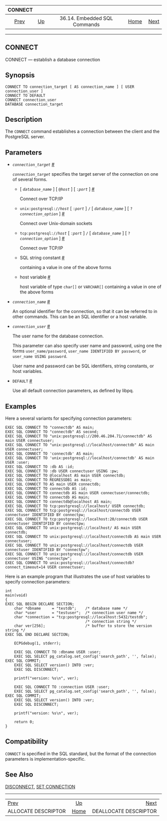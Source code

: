 <!--?xml version="1.0" encoding="UTF-8" standalone="no"?-->

|                              CONNECT                             |                                                             |                              |                                                       |                                                                      |
| :--------------------------------------------------------------: | :---------------------------------------------------------- | :--------------------------: | ----------------------------------------------------: | -------------------------------------------------------------------: |
| [Prev](ecpg-sql-allocate-descriptor.html "ALLOCATE DESCRIPTOR")  | [Up](ecpg-sql-commands.html "36.14. Embedded SQL Commands") | 36.14. Embedded SQL Commands | [Home](index.html "PostgreSQL 17devel Documentation") |  [Next](ecpg-sql-deallocate-descriptor.html "DEALLOCATE DESCRIPTOR") |

***

## CONNECT

CONNECT — establish a database connection

## Synopsis

    CONNECT TO connection_target [ AS connection_name ] [ USER connection_user ]
    CONNECT TO DEFAULT
    CONNECT connection_user
    DATABASE connection_target

## Description

The `CONNECT` command establishes a connection between the client and the PostgreSQL server.

## Parameters

*   *`connection_target`* [#](#ECPG-SQL-CONNECT-CONNECTION-TARGET)

    *`connection_target`* specifies the target server of the connection on one of several forms.

    *   \[ *`database_name`* ] \[ `@`*`host`* ] \[ `:`*`port`* ] [#](#ECPG-SQL-CONNECT-CONNECTION-TARGET-DATABASE-NAME)

        Connect over TCP/IP

    *   `unix:postgresql://`*`host`* \[ `:`*`port`* ] `/` \[ *`database_name`* ] \[ `?`*`connection_option`* ] [#](#ECPG-SQL-CONNECT-CONNECTION-TARGET-UNIX-DOMAIN-SOCKETS)

        Connect over Unix-domain sockets

    *   `tcp:postgresql://`*`host`* \[ `:`*`port`* ] `/` \[ *`database_name`* ] \[ `?`*`connection_option`* ] [#](#ECPG-SQL-CONNECT-CONNECTION-TARGET-TCP-IP)

        Connect over TCP/IP

    *   SQL string constant [#](#ECPG-SQL-CONNECT-CONNECTION-TARGET-CONSTANT)

        containing a value in one of the above forms

    *   host variable [#](#ECPG-SQL-CONNECT-CONNECTION-TARGET-HOST-VARIABLE)

        host variable of type `char[]` or `VARCHAR[]` containing a value in one of the above forms

*   *`connection_name`* [#](#ECPG-SQL-CONNECT-CONNECTION-NAME)

    An optional identifier for the connection, so that it can be referred to in other commands. This can be an SQL identifier or a host variable.

*   *`connection_user`* [#](#ECPG-SQL-CONNECT-CONNECTION-USER)

    The user name for the database connection.

    This parameter can also specify user name and password, using one the forms `user_name/password`, `user_name IDENTIFIED BY password`, or `user_name USING password`.

    User name and password can be SQL identifiers, string constants, or host variables.

*   `DEFAULT` [#](#ECPG-SQL-CONNECT-DEFAULT)

    Use all default connection parameters, as defined by libpq.

## Examples

Here a several variants for specifying connection parameters:

    EXEC SQL CONNECT TO "connectdb" AS main;
    EXEC SQL CONNECT TO "connectdb" AS second;
    EXEC SQL CONNECT TO "unix:postgresql://200.46.204.71/connectdb" AS main USER connectuser;
    EXEC SQL CONNECT TO "unix:postgresql://localhost/connectdb" AS main USER connectuser;
    EXEC SQL CONNECT TO 'connectdb' AS main;
    EXEC SQL CONNECT TO 'unix:postgresql://localhost/connectdb' AS main USER :user;
    EXEC SQL CONNECT TO :db AS :id;
    EXEC SQL CONNECT TO :db USER connectuser USING :pw;
    EXEC SQL CONNECT TO @localhost AS main USER connectdb;
    EXEC SQL CONNECT TO REGRESSDB1 as main;
    EXEC SQL CONNECT TO AS main USER connectdb;
    EXEC SQL CONNECT TO connectdb AS :id;
    EXEC SQL CONNECT TO connectdb AS main USER connectuser/connectdb;
    EXEC SQL CONNECT TO connectdb AS main;
    EXEC SQL CONNECT TO connectdb@localhost AS main;
    EXEC SQL CONNECT TO tcp:postgresql://localhost/ USER connectdb;
    EXEC SQL CONNECT TO tcp:postgresql://localhost/connectdb USER connectuser IDENTIFIED BY connectpw;
    EXEC SQL CONNECT TO tcp:postgresql://localhost:20/connectdb USER connectuser IDENTIFIED BY connectpw;
    EXEC SQL CONNECT TO unix:postgresql://localhost/ AS main USER connectdb;
    EXEC SQL CONNECT TO unix:postgresql://localhost/connectdb AS main USER connectuser;
    EXEC SQL CONNECT TO unix:postgresql://localhost/connectdb USER connectuser IDENTIFIED BY "connectpw";
    EXEC SQL CONNECT TO unix:postgresql://localhost/connectdb USER connectuser USING "connectpw";
    EXEC SQL CONNECT TO unix:postgresql://localhost/connectdb?connect_timeout=14 USER connectuser;

Here is an example program that illustrates the use of host variables to specify connection parameters:

    int
    main(void)
    {
    EXEC SQL BEGIN DECLARE SECTION;
        char *dbname     = "testdb";    /* database name */
        char *user       = "testuser";  /* connection user name */
        char *connection = "tcp:postgresql://localhost:5432/testdb";
                                        /* connection string */
        char ver[256];                  /* buffer to store the version string */
    EXEC SQL END DECLARE SECTION;

        ECPGdebug(1, stderr);

        EXEC SQL CONNECT TO :dbname USER :user;
        EXEC SQL SELECT pg_catalog.set_config('search_path', '', false); EXEC SQL COMMIT;
        EXEC SQL SELECT version() INTO :ver;
        EXEC SQL DISCONNECT;

        printf("version: %s\n", ver);

        EXEC SQL CONNECT TO :connection USER :user;
        EXEC SQL SELECT pg_catalog.set_config('search_path', '', false); EXEC SQL COMMIT;
        EXEC SQL SELECT version() INTO :ver;
        EXEC SQL DISCONNECT;

        printf("version: %s\n", ver);

        return 0;
    }

## Compatibility

`CONNECT` is specified in the SQL standard, but the format of the connection parameters is implementation-specific.

## See Also

[DISCONNECT](ecpg-sql-disconnect.html "DISCONNECT"), [SET CONNECTION](ecpg-sql-set-connection.html "SET CONNECTION")

***

|                                                                  |                                                             |                                                                      |
| :--------------------------------------------------------------- | :---------------------------------------------------------: | -------------------------------------------------------------------: |
| [Prev](ecpg-sql-allocate-descriptor.html "ALLOCATE DESCRIPTOR")  | [Up](ecpg-sql-commands.html "36.14. Embedded SQL Commands") |  [Next](ecpg-sql-deallocate-descriptor.html "DEALLOCATE DESCRIPTOR") |
| ALLOCATE DESCRIPTOR                                              |    [Home](index.html "PostgreSQL 17devel Documentation")    |                                                DEALLOCATE DESCRIPTOR |
